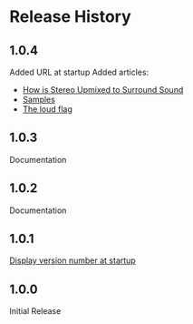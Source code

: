 # Release History

## 1.0.4

Added URL at startup
Added articles:

- [How is Stereo Upmixed to Surround Sound](https://github.com/GWBasic/soft_matrix/blob/main/Documentation/How%20is%20Stereo%20Upmixed%20to%20Surround%20Sound.md)
- [Samples](https://github.com/GWBasic/soft_matrix/blob/main/Documentation/Samples.md)
- [The loud flag](https://github.com/GWBasic/soft_matrix/blob/main/Documentation/The%20loud%20flag.md)

## 1.0.3

Documentation

## 1.0.2

Documentation

## 1.0.1

[Display version number at startup](https://github.com/GWBasic/soft_matrix/issues/92)

## 1.0.0

Initial Release
